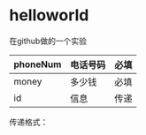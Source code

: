 # helloworld

在github做的一个实验

| phoneNum | 电话号码 | 必填 |
| :--- | :--- | :--- |
| money | 多少钱 | 必填 |
| id | 信息 | 传递 |

传递格式：

